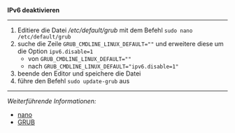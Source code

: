 **IPv6 deaktivieren**

---

1. Editiere die Datei _/etc/default/grub_ mit dem Befehl ```sudo nano /etc/default/grub```
2. suche die Zeile ```GRUB_CMDLINE_LINUX_DEFAULT=""``` und erweitere diese um die  Option ```ipv6.disable=1```
   * von ```GRUB_CMDLINE_LINUX_DEFAULT=""```
   * nach ```GRUB_CMDLINE_LINUX_DEFAULT="ipv6.disable=1"```
3. beende den Editor und speichere die Datei
4. führe den Befehl ```sudo update-grub``` aus

---

_Weiterführende Informationen:_
* [nano](https://wiki.ubuntuusers.de/Nano/)
* [GRUB](https://wiki.ubuntuusers.de/GRUB_2/)
